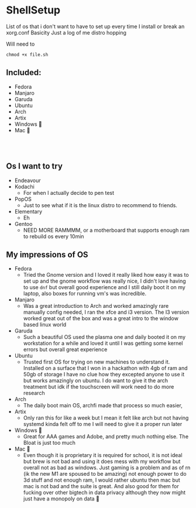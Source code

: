 # ShellSetup

List of os that i don't want to have to set up every time I install or break an xorg.conf
Basicity Just a log of me distro hopping

Will need to 

```shell 
chmod +x file.sh
```
## Included: 
- Fedora 
- Manjaro
- Garuda
- Ubuntu 
- Arch
- Artix
- Windows 🤢 
- Mac 🤢

<br>
<br>

## Os I want to try

- Endeavour 
- Kodachi
    - For when I actually decide to pen test
- PopOS
    - Just to see what if it is the linux distro to recommend to friends.
- Elementary 
    - Eh
- Gentoo
    - NEED MORE RAMMMM, or a motherboard that supports enough ram to rebuild os every 10min

## My impressions of OS 
- Fedora
    - Tried the Gnome version and I loved it really liked how easy it was to set up and the gnome workflow was really nice, I didn't love having to use ```dnf``` but overall good experience and I still daily boot it on my laptop, also boxes for running vm's was incredible. 
- Manjaro
    - Was a great introduction to Arch and worked amazingly rare manually config needed, I ran the xfce and i3 version. The I3 version worked great out of the box and was a great intro to the window based linux world 
- Garuda
    - Such a beautiful OS used the plasma one and daily booted it on my workstation for a while and loved it until I was getting some kernel errors but overall great experience 
- Ubuntu
    - Trusted first OS for trying on new machines to understand it. Installed on a surface that I won in a hackathon with 4gb of ram and 50gb of storage I have no clue how they excepted anyone to use it but works amazingly on ubuntu. I do want to give it the arch treatment but idk if the touchscreen will work need to do more research 
- Arch
    - The daily boot main OS, archfi made that process so much easier,
- Artix
    - Only ran this for like a week but I mean it felt like arch but not having systemd kinda felt off to me I will need to give it a proper run later
- Windows 🤢 
    - Great for AAA games and Adobe, and pretty much nothing else. The Bloat is just too much
- Mac 🤢
    - Even though it is proprietary it is required for school, it is not ideal but brew is not bad and using it does mess with my workflow but overall not as bad as windows. Just gaming is a problem and as of rn (ik the new M1 are spoused to be amazing) not enough power to do 3d stuff and not enough ram, I would rather ubuntu then mac but mac is not bad and the suite is great. And also good for them for fucking over other bigtech in data privacy although they now might just have a monopoly on data 🤷

